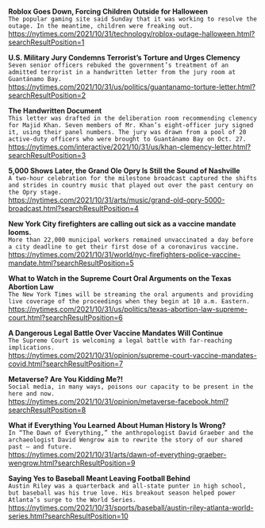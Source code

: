 **Roblox Goes Down, Forcing Children Outside for Halloween**\
`The popular gaming site said Sunday that it was working to resolve the outage. In the meantime, children were freaking out.`\
https://nytimes.com/2021/10/31/technology/roblox-outage-halloween.html?searchResultPosition=1

**U.S. Military Jury Condemns Terrorist’s Torture and Urges Clemency**\
`Seven senior officers rebuked the government’s treatment of an admitted terrorist in a handwritten letter from the jury room at Guantánamo Bay.`\
https://nytimes.com/2021/10/31/us/politics/guantanamo-torture-letter.html?searchResultPosition=2

**The Handwritten Document**\
`This letter was drafted in the deliberation room recommending clemency for Majid Khan. Seven members of Mr. Khan’s eight-officer jury signed it, using their panel numbers. The jury was drawn from a pool of 20 active-duty officers who were brought to Guantánamo Bay on Oct. 27.`\
https://nytimes.com/interactive/2021/10/31/us/khan-clemency-letter.html?searchResultPosition=3

**5,000 Shows Later, the Grand Ole Opry Is Still the Sound of Nashville**\
`A two-hour celebration for the milestone broadcast captured the shifts and strides in country music that played out over the past century on the Opry stage.`\
https://nytimes.com/2021/10/31/arts/music/grand-old-opry-5000-broadcast.html?searchResultPosition=4

**New York City firefighters are calling out sick as a vaccine mandate looms.**\
`More than 22,000 municipal workers remained unvaccinated a day before a city deadline to get their first dose of a coronavirus vaccine.`\
https://nytimes.com/2021/10/31/world/nyc-firefighters-police-vaccine-mandate.html?searchResultPosition=5

**What to Watch in the Supreme Court Oral Arguments on the Texas Abortion Law**\
`The New York Times will be streaming the oral arguments and providing live coverage of the proceedings when they begin at 10 a.m. Eastern.`\
https://nytimes.com/2021/10/31/us/politics/texas-abortion-law-supreme-court.html?searchResultPosition=6

**A Dangerous Legal Battle Over Vaccine Mandates Will Continue**\
`The Supreme Court is welcoming a legal battle with far-reaching implications. `\
https://nytimes.com/2021/10/31/opinion/supreme-court-vaccine-mandates-covid.html?searchResultPosition=7

**Metaverse? Are You Kidding Me?!**\
`Social media, in many ways, poisons our capacity to be present in the here and now.`\
https://nytimes.com/2021/10/31/opinion/metaverse-facebook.html?searchResultPosition=8

**What if Everything You Learned About Human History Is Wrong?**\
`In “The Dawn of Everything,” the anthropologist David Graeber and the archaeologist David Wengrow aim to rewrite the story of our shared past — and future.`\
https://nytimes.com/2021/10/31/arts/dawn-of-everything-graeber-wengrow.html?searchResultPosition=9

**Saying Yes to Baseball Meant Leaving Football Behind**\
`Austin Riley was a quarterback and all-state punter in high school, but baseball was his true love. His breakout season helped power Atlanta’s surge to the World Series.`\
https://nytimes.com/2021/10/31/sports/baseball/austin-riley-atlanta-world-series.html?searchResultPosition=10

